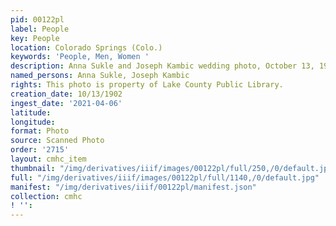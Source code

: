 ```yaml
---
pid: 00122pl
label: People
key: People
location: Colorado Springs (Colo.)
keywords: 'People, Men, Women '
description: Anna Sukle and Joseph Kambic wedding photo, October 13, 1902
named_persons: Anna Sukle, Joseph Kambic
rights: This photo is property of Lake County Public Library.
creation_date: 10/13/1902
ingest_date: '2021-04-06'
latitude: 
longitude: 
format: Photo
source: Scanned Photo
order: '2715'
layout: cmhc_item
thumbnail: "/img/derivatives/iiif/images/00122pl/full/250,/0/default.jpg"
full: "/img/derivatives/iiif/images/00122pl/full/1140,/0/default.jpg"
manifest: "/img/derivatives/iiif/00122pl/manifest.json"
collection: cmhc
! '': 
---
```

